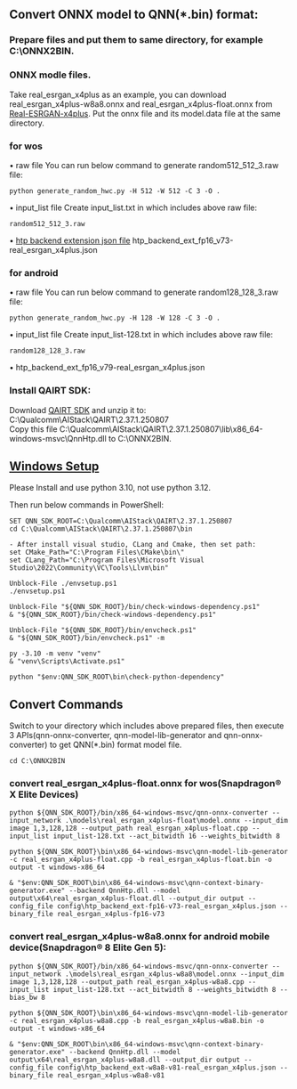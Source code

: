 ## Convert ONNX model to QNN(*.bin) format:

### Prepare files and put them to same directory, for example C:\ONNX2BIN.
### ONNX modle files. 
Take real_esrgan_x4plus as an example, you can download real_esrgan_x4plus-w8a8.onnx and real_esrgan_x4plus-float.onnx from [Real-ESRGAN-x4plus](https://aihub.qualcomm.com/compute/models/real_esrgan_x4plus). Put the onnx file and its model.data file at the same directory.

### for wos
• raw file
You can run below command to generate random512_512_3.raw file:
```
python generate_random_hwc.py -H 512 -W 512 -C 3 -O .
```
• input_list file
Create input_list.txt in which includes above raw file:
```
random512_512_3.raw
```

• [htp backend extension json file](https://docs.qualcomm.com/bundle/publicresource/topics/80-63442-10/htp_backend.html#qnn-htp-backend-extensions)
htp_backend_ext_fp16_v73-real_esrgan_x4plus.json

### for android
• raw file
You can run below command to generate random128_128_3.raw file:
```
python generate_random_hwc.py -H 128 -W 128 -C 3 -O .
```
• input_list file
Create input_list-128.txt in which includes above raw file:
```
random128_128_3.raw
```

• htp_backend_ext_fp16_v79-real_esrgan_x4plus.json

### Install QAIRT SDK:
Download [QAIRT SDK](https://softwarecenter.qualcomm.com/api/download/software/sdks/Qualcomm_AI_Runtime_Community/All/2.37.1.250807/v2.37.1.250807.zip) and unzip it to: C:\Qualcomm\AIStack\QAIRT\2.37.1.250807\
Copy this file C:\Qualcomm\AIStack\QAIRT\2.37.1.250807\lib\x86_64-windows-msvc\QnnHtp.dll to C:\ONNX2BIN.

## [Windows Setup](https://docs.qualcomm.com/bundle/publicresource/topics/80-63442-10/windows_setup.html)
Please Install and use python 3.10, not use python 3.12.

Then run below commands in PowerShell:
```
SET QNN_SDK_ROOT=C:\Qualcomm\AIStack\QAIRT\2.37.1.250807
cd C:\Qualcomm\AIStack\QAIRT\2.37.1.250807\bin

- After install visual studio, CLang and Cmake, then set path:
set CMake_Path="C:\Program Files\CMake\bin\"
set CLang_Path="C:\Program Files\Microsoft Visual Studio\2022\Community\VC\Tools\Llvm\bin"

Unblock-File ./envsetup.ps1
./envsetup.ps1

Unblock-File "${QNN_SDK_ROOT}/bin/check-windows-dependency.ps1"
& "${QNN_SDK_ROOT}/bin/check-windows-dependency.ps1"

Unblock-File "${QNN_SDK_ROOT}/bin/envcheck.ps1"
& "${QNN_SDK_ROOT}/bin/envcheck.ps1" -m

py -3.10 -m venv "venv"
& "venv\Scripts\Activate.ps1"

python "$env:QNN_SDK_ROOT\bin\check-python-dependency"
```

## Convert Commands
Switch to your directory which includes above prepared files, then execute 3 APIs(qnn-onnx-converter, qnn-model-lib-generator and qnn-onnx-converter) to get QNN(*.bin) format model file.
```
cd C:\ONNX2BIN
```
### convert real_esrgan_x4plus-float.onnx for wos(Snapdragon® X Elite Devices)
```
python ${QNN_SDK_ROOT}/bin/x86_64-windows-msvc/qnn-onnx-converter --input_network .\models\real_esrgan_x4plus-float\model.onnx --input_dim image 1,3,128,128 --output_path real_esrgan_x4plus-float.cpp --input_list input_list-128.txt --act_bitwidth 16 --weights_bitwidth 8

python ${QNN_SDK_ROOT}\bin\x86_64-windows-msvc\qnn-model-lib-generator -c real_esrgan_x4plus-float.cpp -b real_esrgan_x4plus-float.bin -o output -t windows-x86_64

& "$env:QNN_SDK_ROOT\bin\x86_64-windows-msvc\qnn-context-binary-generator.exe" --backend QnnHtp.dll --model output\x64\real_esrgan_x4plus-float.dll --output_dir output --config_file config\htp_backend_ext-fp16-v73-real_esrgan_x4plus.json --binary_file real_esrgan_x4plus-fp16-v73
```

### convert real_esrgan_x4plus-w8a8.onnx for android mobile device(Snapdragon® 8 Elite Gen 5):
```
python ${QNN_SDK_ROOT}/bin/x86_64-windows-msvc/qnn-onnx-converter --input_network .\models\real_esrgan_x4plus-w8a8\model.onnx --input_dim image 1,3,128,128 --output_path real_esrgan_x4plus-w8a8.cpp --input_list input_list-128.txt --act_bitwidth 8 --weights_bitwidth 8 --bias_bw 8

python ${QNN_SDK_ROOT}\bin\x86_64-windows-msvc\qnn-model-lib-generator -c real_esrgan_x4plus-w8a8.cpp -b real_esrgan_x4plus-w8a8.bin -o output -t windows-x86_64

& "$env:QNN_SDK_ROOT\bin\x86_64-windows-msvc\qnn-context-binary-generator.exe" --backend QnnHtp.dll --model output\x64\real_esrgan_x4plus-w8a8.dll --output_dir output --config_file config\htp_backend_ext-w8a8-v81-real_esrgan_x4plus.json --binary_file real_esrgan_x4plus-w8a8-v81
```






